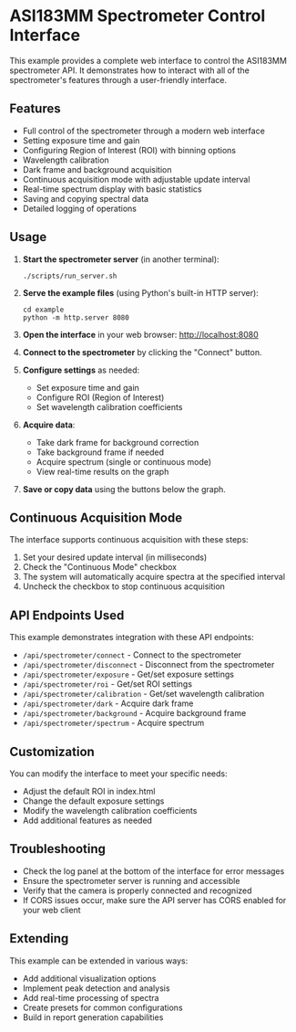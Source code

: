 # ASI183MM Spectrometer Control Interface

This example provides a complete web interface to control the ASI183MM spectrometer API. It demonstrates how to interact with all of the spectrometer's features through a user-friendly interface.

## Features

- Full control of the spectrometer through a modern web interface
- Setting exposure time and gain
- Configuring Region of Interest (ROI) with binning options
- Wavelength calibration
- Dark frame and background acquisition
- Continuous acquisition mode with adjustable update interval
- Real-time spectrum display with basic statistics
- Saving and copying spectral data
- Detailed logging of operations

## Usage

1. **Start the spectrometer server** (in another terminal):
   ```
   ./scripts/run_server.sh
   ```

2. **Serve the example files** (using Python's built-in HTTP server):
   ```
   cd example
   python -m http.server 8080
   ```

3. **Open the interface** in your web browser:
   [http://localhost:8080](http://localhost:8080)

4. **Connect to the spectrometer** by clicking the "Connect" button.

5. **Configure settings** as needed:
   - Set exposure time and gain
   - Configure ROI (Region of Interest)
   - Set wavelength calibration coefficients

6. **Acquire data**:
   - Take dark frame for background correction
   - Take background frame if needed
   - Acquire spectrum (single or continuous mode)
   - View real-time results on the graph

7. **Save or copy data** using the buttons below the graph.

## Continuous Acquisition Mode

The interface supports continuous acquisition with these steps:

1. Set your desired update interval (in milliseconds)
2. Check the "Continuous Mode" checkbox
3. The system will automatically acquire spectra at the specified interval
4. Uncheck the checkbox to stop continuous acquisition

## API Endpoints Used

This example demonstrates integration with these API endpoints:

- `/api/spectrometer/connect` - Connect to the spectrometer
- `/api/spectrometer/disconnect` - Disconnect from the spectrometer
- `/api/spectrometer/exposure` - Get/set exposure settings
- `/api/spectrometer/roi` - Get/set ROI settings
- `/api/spectrometer/calibration` - Get/set wavelength calibration
- `/api/spectrometer/dark` - Acquire dark frame
- `/api/spectrometer/background` - Acquire background frame
- `/api/spectrometer/spectrum` - Acquire spectrum

## Customization

You can modify the interface to meet your specific needs:

- Adjust the default ROI in index.html
- Change the default exposure settings
- Modify the wavelength calibration coefficients
- Add additional features as needed

## Troubleshooting

- Check the log panel at the bottom of the interface for error messages
- Ensure the spectrometer server is running and accessible
- Verify that the camera is properly connected and recognized
- If CORS issues occur, make sure the API server has CORS enabled for your web client

## Extending

This example can be extended in various ways:

- Add additional visualization options
- Implement peak detection and analysis
- Add real-time processing of spectra
- Create presets for common configurations
- Build in report generation capabilities 